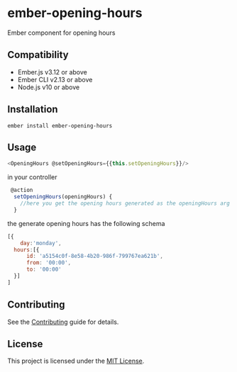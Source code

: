 ember-opening-hours
==============================================================================

Ember component for opening hours


Compatibility
------------------------------------------------------------------------------

* Ember.js v3.12 or above
* Ember CLI v2.13 or above
* Node.js v10 or above


Installation
------------------------------------------------------------------------------

```
ember install ember-opening-hours
```


Usage
------------------------------------------------------------------------------

```javascript
<OpeningHours @setOpeningHours={{this.setOpeningHours}}/>
```

in your controller 
```javascript
 @action
  setOpeningHours(openingHours) {
    //here you get the opening hours generated as the openingHours arg  
  }
```
the generate opening hours has the following schema 
```javascript
[{
	day:'monday',
  hours:[{
	  id: 'a5154c0f-8e58-4b20-986f-799767ea621b',
	  from: '00:00',
	  to: '00:00' 
  }]
]
```
Contributing
------------------------------------------------------------------------------

See the [Contributing](CONTRIBUTING.md) guide for details.


License
------------------------------------------------------------------------------

This project is licensed under the [MIT License](LICENSE.md).
